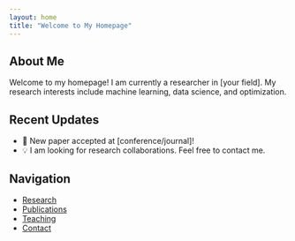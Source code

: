 ```yaml
---
layout: home
title: "Welcome to My Homepage"
---
```


## About Me
Welcome to my homepage! I am currently a researcher in [your field]. My research interests include machine learning, data science, and optimization.

## Recent Updates
- 🎉 New paper accepted at [conference/journal]!
- 💡 I am looking for research collaborations. Feel free to contact me.

## Navigation
- [Research](research.md)
- [Publications](publications.md)
- [Teaching](teaching.md)
- [Contact](contact.md)

